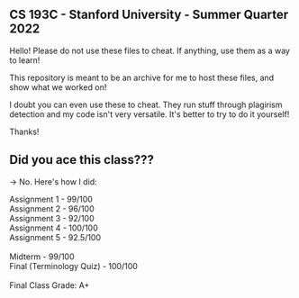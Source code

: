 ## CS 193C - Stanford University - Summer Quarter 2022
Hello! Please do not use these files to cheat. If anything, use them as a way to learn!

This repository is meant to be an archive for me to host these files, and show what we worked on!

I doubt you can even use these to cheat. They run stuff through plagirism detection and my code isn't very versatile. It's better to try to do it yourself!

Thanks!

## Did you ace this class???
-> No. Here's how I did:

Assignment 1 - 99/100 <br>
Assignment 2 - 96/100 <br>
Assignment 3 - 92/100 <br>
Assignment 4 - 100/100 <br>
Assignment 5 - 92.5/100 <br>
<br>
Midterm - 99/100 <br>
Final (Terminology Quiz) - 100/100 <br>
<br>
Final Class Grade: A+
